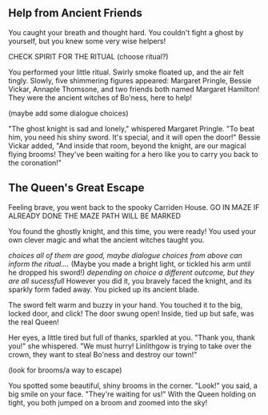 ## Help from Ancient Friends

You caught your breath and thought hard. 
You couldn't fight a ghost by yourself, but you knew some very wise helpers! 

CHECK SPIRIT FOR THE RITUAL
(choose ritual?)


You performed your little ritual.
Swirly smoke floated up, and the air felt tingly. 
Slowly, five shimmering figures appeared: 
Margaret Pringle, Bessie Vickar, Annaple Thomsone, and two friends both named Margaret Hamilton! 
They were the ancient witches of Bo'ness, here to help!

(maybe add some dialogue choices)

"The ghost knight is sad and lonely," whispered Margaret Pringle. 
"To beat him, you need his shiny sword. It's special, and it will open the door!" 
Bessie Vickar added, "And inside that room, beyond the knight, are our magical flying brooms! 
They've been waiting for a hero like you to carry you back to the coronation!"


## The Queen's Great Escape


Feeling brave, you went back to the spooky Carriden House. 
GO IN
MAZE
IF ALREADY DONE THE MAZE PATH WILL BE MARKED

You found the ghostly knight, and this time, you were ready! 
You used your own clever magic and what the ancient witches taught you. 

*choices all of them are good, maybe dialogue choices from above can inform the ritual....*
(Maybe you made a bright light, or tickled his arm until he dropped his sword!)
*depending on choice a different outcome, but they are all sucessfull*
However you did it, you bravely faced the knight, and its sparkly form faded away. 
You picked up its ancient blade.


The sword felt warm and buzzy in your hand. 
You touched it to the big, locked door, and click! The door swung open! 
Inside, tied up but safe, was the real Queen!



Her eyes, a little tired but full of thanks, sparkled at you. 
"Thank you, thank you!" she whispered. 
"We must hurry! Linlithgow is trying to take over the crown, 
they want to steal Bo'ness and destroy our town!"

(look for brooms/a way to escape)


You spotted some beautiful, shiny brooms in the corner. 
"Look!" you said, a big smile on your face. 
"They're waiting for us!" With the Queen holding on tight, 
you both jumped on a broom and zoomed into the sky!